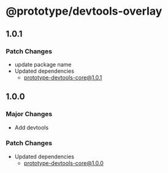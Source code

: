 # @prototype/devtools-overlay

## 1.0.1

### Patch Changes

- update package name
- Updated dependencies
  - prototype-devtools-core@1.0.1

## 1.0.0

### Major Changes

- Add devtools

### Patch Changes

- Updated dependencies
  - prototype-devtools-core@1.0.0
